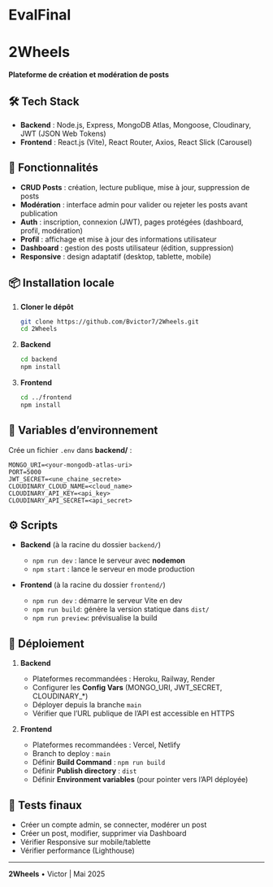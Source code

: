 # EvalFinal
# 2Wheels

**Plateforme de création et modération de posts**

## 🛠 Tech Stack

* **Backend** : Node.js, Express, MongoDB Atlas, Mongoose, Cloudinary, JWT (JSON Web Tokens)
* **Frontend** : React.js (Vite), React Router, Axios, React Slick (Carousel)

## 🚀 Fonctionnalités

* **CRUD Posts** : création, lecture publique, mise à jour, suppression de posts
* **Modération** : interface admin pour valider ou rejeter les posts avant publication
* **Auth** : inscription, connexion (JWT), pages protégées (dashboard, profil, modération)
* **Profil** : affichage et mise à jour des informations utilisateur
* **Dashboard** : gestion des posts utilisateur (édition, suppression)
* **Responsive** : design adaptatif (desktop, tablette, mobile)

## 📦 Installation locale

1. **Cloner le dépôt**

   ```bash
   git clone https://github.com/Bvictor7/2Wheels.git
   cd 2Wheels
   ```
2. **Backend**

   ```bash
   cd backend
   npm install
   ```
3. **Frontend**

   ```bash
   cd ../frontend
   npm install
   ```

## 📝 Variables d’environnement

Crée un fichier `.env` dans **backend/** :

```dotenv
MONGO_URI=<your-mongodb-atlas-uri>
PORT=5000
JWT_SECRET=<une_chaine_secrete>
CLOUDINARY_CLOUD_NAME=<cloud_name>
CLOUDINARY_API_KEY=<api_key>
CLOUDINARY_API_SECRET=<api_secret>
```

## ⚙️ Scripts

* **Backend** (à la racine du dossier `backend/`)

  * `npm run dev` : lance le serveur avec **nodemon**
  * `npm start`    : lance le serveur en mode production

* **Frontend** (à la racine du dossier `frontend/`)

  * `npm run dev`  : démarre le serveur Vite en dev
  * `npm run build`: génère la version statique dans `dist/`
  * `npm run preview`: prévisualise la build

## 🚢 Déploiement

1. **Backend**

   * Plateformes recommandées : Heroku, Railway, Render
   * Configurer les **Config Vars** (MONGO\_URI, JWT\_SECRET, CLOUDINARY\_\*)
   * Déployer depuis la branche `main`
   * Vérifier que l’URL publique de l’API est accessible en HTTPS

2. **Frontend**

   * Plateformes recommandées : Vercel, Netlify
   * Branch to deploy : `main`
   * Définir **Build Command** : `npm run build`
   * Définir **Publish directory** : `dist`
   * Définir **Environment variables** (pour pointer vers l’API déployée)

## 🔧 Tests finaux

* Créer un compte admin, se connecter, modérer un post
* Créer un post, modifier, supprimer via Dashboard
* Vérifier Responsive sur mobile/tablette
* Vérifier performance (Lighthouse)

---

**2Wheels** • Victor | Mai 2025
